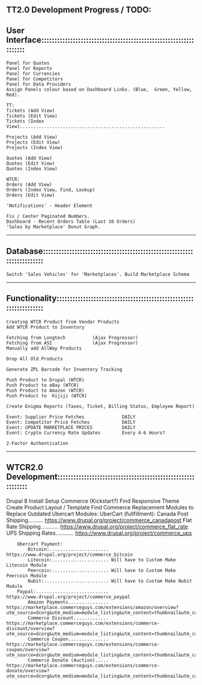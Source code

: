 TT2.0 Development Progress / TODO:
-------------------------------------------------------------------------------
User Interface:::::::::::::::::::::::::::::::::::::::::::::::::::::::::::::::::
-------------------------------------------------------------------------------
	Panel for Quotes
	Panel for Reports
	Panel for Currencies
	Panel for Competitors
	Panel for Data Providers    
	Assign Panels colour based on Dashboard Links. (Blue,  Green, Yellow, Red).
	
    TT:
    Tickets (Add View)
    Tickets (Edit View)
    Tickets (Index View)......................................................
    
    Projects (Add View)
    Projects (Edit View)
    Projects (Index View)
    
    Quotes (Add View)
    Quotes (Edit View)
    Quotes (Index View)
    
    WTCR:
	Orders (Add View)
    Orders (Index View, Find, Lookup)
    Orders (Edit View)
        
	'Notifications' - Header Element
		
	Fix / Center Paginated Numbers.
	Dashboard - Recent Orders Table (Last 10 Orders)
	'Sales by Marketplace' Donut Graph.       

-------------------------------------------------------------------------------    
Database:::::::::::::::::::::::::::::::::::::::::::::::::::::::::::::::::::::::
-------------------------------------------------------------------------------
	Switch 'Sales Vehicles' for 'Marketplaces'. Build Marketplace Schema

-------------------------------------------------------------------------------    
Functionality::::::::::::::::::::::::::::::::::::::::::::::::::::::::::::::::::
-------------------------------------------------------------------------------
	Creating WTCR Product from Vendor Products
    Add WTCR Product to Inventory

	Fetching from Longtech          (Ajax Progressor)
	Fetching from ASI               (Ajax Progressor)
	Manually add AllWay Products    

    Drop All Old Products
    
	Generate ZPL Barcode for Inventory Tracking
	
	Push Product to Drupal (WTCR)
	Push Product to eBay (WTCR)
	Push Product to Amazon (WTCR)
	Push Product to  Kijiji (WTCR)

	Create Enigma Reports (Taxes, Ticket, Billing Status, Employee Report)
    
	Event: Supplier Price Fetches              DAILY
	Event: Competitor Price Fetches            DAILY
	Event: UPDATE MARKETPLACE PRICES           DAILY
	Event: Crypto Currency Rate Updates        Every 4-6 Hours?
	
	2-Factor Authentication
        
-------------------------------------------------------------------------------        
WTCR2.0 Development::::::::::::::::::::::::::::::::::::::::::::::::::::::::::::
-------------------------------------------------------------------------------
Drupal 8
	Install
	Setup Commerce (Kickstart?)
	Find Responsive Theme
	Create Product Layout / Template
    Find Commerce Replacement Modules to Replace Outdated Ubercart Modules:
        UberCart (fullfillment):
            Canada Post Shipping.......... https://www.drupal.org/project/commerce_canadapost
            Flat Rate Shipping............ https://www.drupal.org/project/commerce_flat_rate
            UPS Shipping Rates............ https://www.drupal.org/project/commerce_ups
            
        Ubercart Payment:
            Bitcoin:...................... https://www.drupal.org/project/commerce_bitcoin
            Litecoin:..................... Will have to Custom Make Litecoin Module
            Peercoin:..................... Will have to Custom Make Peercoin Module
            Nubit:........................ Will have to Custom Make Nubit Module
        Paypal:........................... https://www.drupal.org/project/commerce_paypal 
            Amazon Payments............... https://marketplace.commerceguys.com/extensions/amazon/overview?utm_source=dcorg&utm_medium=module_listing&utm_content=thumbnail&utm_campaign=Amazon
            Commerce Discount............. https://marketplace.commerceguys.com/extensions/commerce-discount/overview?utm_source=dcorg&utm_medium=module_listing&utm_content=thumbnail&utm_campaign=Commerce%20Discount
            Commerce Coupon............... https://marketplace.commerceguys.com/extensions/commerce-coupon/overview?utm_source=dcorg&utm_medium=module_listing&utm_content=thumbnail&utm_campaign=Commerce%20Coupon
            Commerce Donate (Auction)..... https://marketplace.commerceguys.com/extensions/commerce-donate/overview?utm_source=dcorg&utm_medium=module_listing&utm_content=thumbnail&utm_campaign=Commerce%20Donate
            
        
